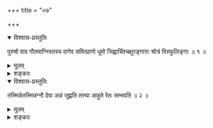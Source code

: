 +++
title = "०७"

+++

<details open><summary>विश्वास-प्रस्तुतिः</summary>

पुरुषो वाव गौतमाग्निस्तस्य वागेव समित्प्राणो धूमो
जिह्वार्चिश्चक्षुरङ्गाराः
श्रोत्रं विस्फुलिङ्गाः ॥ १ ॥
</details>

<details><summary>मूलम्</summary>

पुरुषो वाव गौतमाग्निस्तस्य वागेव समित्प्राणो धूमो
जिह्वार्चिश्चक्षुरङ्गाराः
श्रोत्रं विस्फुलिङ्गाः ॥ १ ॥
</details>

<details><summary>शङ्करः</summary>

पुरुषो वाव गौतमाग्निः । तस्य वागेव समित् , वाचा हि मुखेन समिध्यते पुरुषो
न मूकः । प्राणो धूमः, धूम इव मुखान्निर्गमनात् । जिह्वा अर्चिः,
लोहितत्वात् । चक्षुः अङ्गाराः, भास आश्रयत्वात् ।
श्रोत्रं विस्फुलिङ्गाः, विप्रकीर्णत्वसाम्यात् ॥
</details>

<details open><summary>विश्वास-प्रस्तुतिः</summary>

तस्मिन्नेतस्मिन्नग्नौ देवा अन्नं जुह्वति तस्या आहुते रेतः सम्भवति ॥ २ ॥
</details>

<details><summary>मूलम्</summary>

तस्मिन्नेतस्मिन्नग्नौ देवा अन्नं जुह्वति तस्या आहुते रेतः सम्भवति ॥ २ ॥
</details>

<details><summary>शङ्करः</summary>

समानमन्यत् । अन्नं जुह्वति व्रीह्यादिसंस्कृतम् । तस्या आहुते रेतः
सम्भवति ॥

इति सप्तमखण्डभाष्यम् ॥
</details>

